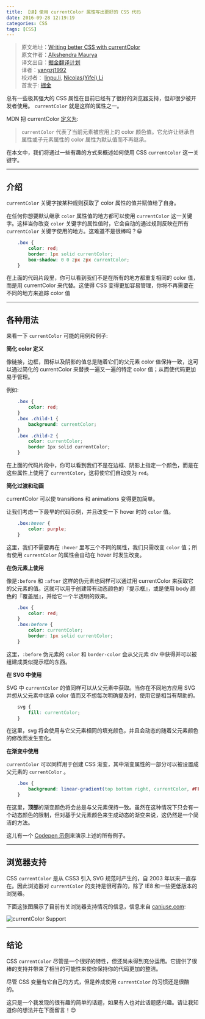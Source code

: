 ```yaml
---
title: 【译】使用 currentColor 属性写出更好的 CSS 代码
date: 2016-09-28 12:19:19
categories: CSS
tags: [CSS]
---
```

> 原文地址：[Writing better CSS with currentColor](https://hashnode.com/post/writing-better-css-with-currentcolor-cit5mgva31co79c53ia20vetq)   
> 原文作者：[Alkshendra Maurya](https://hashnode.com/@alkshendra)   
> 译文出自：[掘金翻译计划](https://github.com/xitu/gold-miner)   
> 译者：[yangzj1992](http://qcyoung.com)   
> 校对者： [linpu.li](https://github.com/llp0574), [Nicolas(Yifei) Li](https://github.com/yifili09)   
> 首发于: [掘金](http://gold.xitu.io/entry/57eb30bebf22ec0058898ee7/detail)


总有一些极其强大的 CSS 属性在目前已经有了很好的浏览器支持，但却很少被开发者使用。 `currentColor` 就是这样的属性之一。

MDN 把 currentColor [定义为](https://developer.mozilla.org/en/docs/Web/CSS/color_value#currentColor_keyword):

> `currentColor` 代表了当前元素被应用上的 color 颜色值。它允许让继承自属性或子元素属性的 color 属性为默认值而不再继承。

在本文中，我们将通过一些有趣的方式来概述如何使用 CSS `currentColor` 这一关键字。

* * *

## 介绍

`currentColor` 关键字按某种规则获取了 color 属性的值并赋值给了自身。

在任何你想要默认继承 `color` 属性值的地方都可以使用 `currentColor` 这一关键字。这样当你改变 `color` 关键字的属性值时，它会自动的通过规则反映在所有 `currentColor` 关键字使用的地方。这难道不是很棒吗？😀

``` css
    .box {
        color: red;
        border: 1px solid currentColor;
        box-shadow: 0 0 2px 2px currentColor;
    }
```

在上面的代码片段里，你可以看到我们不是在所有的地方都重复相同的 color 值，而是用 currentColor 来代替。这使得 CSS 变得更加容易管理，你将不再需要在不同的地方来追踪 color 值

* * *

## 各种用法

来看一下 `currentColor` 可能的用例和例子:

**简化 color 定义**

像链接，边框，图标以及阴影的值总是随着它们的父元素 color 值保持一致，这可以通过简化的 currentColor 来替换一遍又一遍的特定 color 值；从而使代码更加易于管理。

例如:

``` css
    .box {
        color: red;
    }
    .box .child-1 {
        background: currentColor;
    }
    .box .child-2 {
        color: currentColor;
        border 1px solid currentColor;
    }
```

在上面的代码片段中，你可以看到我们不是在边框、阴影上指定一个颜色，而是在这些属性上使用了 `currentColor`，这将使它们自动变为 `red`。

**简化过渡和动画**

currentColor 可以使 transitions 和 animations 变得更加简单。

让我们考虑一下最早的代码示例，并且改变一下 hover 时的 `color` 值。

``` css
    .box:hover {
        color: purple;
    }
```

这里，我们不需要再在 `:hover` 里写三个不同的属性，我们只需改变 `color` 值；所有使用 `currentColor` 的属性会自动在 hover 时发生改变。

**在伪元素上使用**

像是`:before` 和 `:after` 这样的伪元素也同样可以通过用 currentColor 来获取它的父元素的值。这就可以用于创建带有动态颜色的『提示框』，或是使用 body 颜色的『覆盖层』，并给它一个半透明的效果。

``` css
    .box {
        color: red;
    }
    .box:before {
        color: currentColor;
        border: 1px solid currentColor;
    }
```

这里，`:before` 伪元素的 `color` 和 `border-color` 会从父元素 div 中获得并可以被组建成类似提示框的东西。

**在 SVG 中使用**

SVG 中 `currentColor` 的值同样可以从父元素中获取。当你在不同地方应用 SVG 并想从父元素中继承 color 值而又不想每次明确提及时，使用它是相当有帮助的。

``` css
    svg {
        fill: currentColor;
    }
```

在这里，svg 将会使用与它父元素相同的填充颜色，并且会动态的随着父元素颜色的修改而发生变化。

**在渐变中使用**

`currentColor` 可以同样用于创建 CSS 渐变，其中渐变属性的一部分可以被设置成父元素的 `currentColor` 。

``` css
    .box {
        background: linear-gradient(top bottom right, currentColor, #FFFFFF);
    }
```

在这里，**顶部**的渐变颜色将会总是与父元素保持一致。虽然在这种情况下只会有一个动态颜色的限制，但对基于父元素颜色来生成动态的渐变来说，这仍然是一个简洁的方法。

这儿有一个 [Codepen 示例](http://codepen.io/alkshendra/pen/xEVrJJ?editors=1100#0)来演示上述的所有例子。

* * *

## 浏览器支持

CSS `currentColor` 是从 CSS3 引入 SVG 规范时产生的，自 2003 年以来一直存在。因此浏览器对 `currentColor` 的支持是很可靠的，除了 IE8 和一些更低版本的浏览器。

下面这张图展示了目前有关浏览器支持情况的信息，信息来自 [caniuse.com](http://caniuse.com/#feat=currentcolor):

![currentColor Support](https://res.cloudinary.com/hashnode/image/upload/v1474021764/g03f4hx1ftb0frtoonfw.png)

* * *

## 结论

CSS `currentColor` 尽管是一个很好的特性，但还尚未得到充分运用。它提供了很棒的支持并带来了相当的可能性来使你保持你的代码更加的整洁。

尽管 CSS 变量有它自己的方式，但是养成使用 `currentColor` 的习惯还是很酷的。

这只是一个我发现的很有趣的简单的话题，如果有人也对此话题感兴趣。请让我知道你的想法并在下面留言！😊


